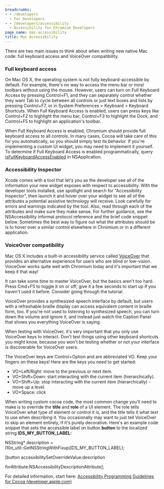 ```yaml
---
breadcrumbs:
- - /developers
  - For Developers
- - /developers/accessibility
  - Accessibility for Chromium Developers
page_name: mac-accessibility
title: Mac Accessibility
---
```


There are two main issues to think about when writing new native Mac code: full
keyboard access and VoiceOver compatibility.

### Full keyboard access

On Mac OS X, the operating system is not fully keyboard-accessible by default.
For example, there's no way to access the menu bar or most toolbars without
using the mouse. However, users can turn on Full Keyboard Access by pressing
Control+F1, and they can separately control whether they want Tab to cycle
between all controls or just text boxes and lists by pressing Control+F7, or in
System Preferences &gt; Keyboard &gt; Keyboard Shortcuts. When Full Keyboard
Access is enabled, users can press keys like Control+F2 to highlight the menu
bar, Control+F3 to highlight the Dock, and Control+F5 to highlight an
application's toolbar.

When Full Keyboard Access is enabled, Chromium should provide full keyboard
access to all controls. In many cases, Cocoa will take care of this for you
automatically, so you should simply test its behavior. If you're implementing a
custom UI widget, you may need to implement it yourself. To determine if Full
Keyboard Access is enabled programmatically, query
[isFullKeyboardAccessEnabled](http://developer.apple.com/library/mac/#documentation/Cocoa/Reference/ApplicationKit/Classes/NSApplication_Class/Reference/Reference.html)
in NSApplication.

### Accessibility Inspector

Xcode comes with a tool that let's you as the developer see all of the
information your new widget exposes with respect to accessibility. With the
developer tools installed, use spotlight and search for "Accessibility
Inspector", then launch it and hover over your widget to see all of the
attributes a potential assistive technology will receive. Look carefully for
errors and warnings indicated by the tool. Also, read through each of the
attributes and make sure they make sense. For further guidance, see the
NSAccessibility informal protocol reference and the brief code snippet below.
Sometimes the best way to figure out what the attributes should be is to hover
over a similar control elsewhere in Chromium or in a different application.

### VoiceOver compatibility

Mac OS X includes a built-in accessibility service called
[VoiceOver](http://www.apple.com/accessibility/voiceover/) that provides an
alternative experience for users who are blind or low-vision. VoiceOver works
quite well with Chromium today and it's important that we keep it that way!

It can take some time to master VoiceOver, but the basics aren't too hard. Press
Cmd+F5 to toggle it on or off; give it a few seconds to start up if you haven't
used it before. Consider going through the tutorial.

VoiceOver provides a synthesized-speech interface by default, but users with a
refreshable braille display can access equivalent content in braille form, too.
If you're not used to listening to synthesized speech, you can turn down the
volume and ignore it, and instead just watch the Caption Panel that shows you
everything VoiceOver is saying.

When testing with VoiceOver, it's very important that you only use VoiceOver
keys to interact. Don't test things using other keyboard shortcuts you might
know, because you won't be testing whether or not your interface is discoverable
for VoiceOver users.

The VoiceOver keys are Control+Option and are abbreviated VO. Keep your fingers
on these keys! Here are the keys you need to get started:

*   VO+Left/Right: move to the previous or next item.
*   VO+Shift+Down: start interacting with the current item
            (hierarchically).
*   VO+Shift+Up: stop interacting with the current item (hierarchically)
            - move up a level.
*   VO+Space: click

When writing custom cocoa code, the most common change you'll need to make is to
override the **title** and **role** of a UI element. The role tells VoiceOver
what type of element or control it is, and the title tells it what text to use
when describing it. You occasionally may want to just tell VoiceOver to skip an
element entirely, if it's purely decorative. Here's an example code snippet that
sets the accessible label on button **button** to the localized string
**IDS_MY_BUTTON_LABEL:**

NSString\* description = l10n_util::GetNSStringWithFixup(IDS_MY_BUTTON_LABEL);

\[button accessibilitySetOverrideValue:description

forAttribute:NSAccessibilityDescriptionAttribute\];

For detailed information, start here: [Accessibility Programming Guidelines for
Cocoa
(developer.apple.com)](http://developer.apple.com/library/mac/#documentation/Cocoa/Conceptual/Accessibility/cocoaAXSupportingAttributes/cocoaAXSupportAttributes.html)
